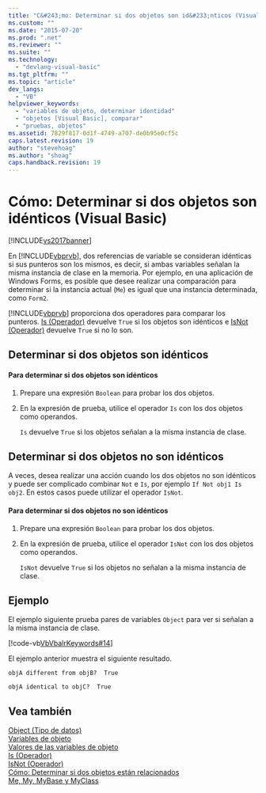 ```yaml
---
title: "C&#243;mo: Determinar si dos objetos son id&#233;nticos (Visual Basic) | Microsoft Docs"
ms.custom: ""
ms.date: "2015-07-20"
ms.prod: ".net"
ms.reviewer: ""
ms.suite: ""
ms.technology: 
  - "devlang-visual-basic"
ms.tgt_pltfrm: ""
ms.topic: "article"
dev_langs: 
  - "VB"
helpviewer_keywords: 
  - "variables de objeto, determinar identidad"
  - "objetos [Visual Basic], comparar"
  - "pruebas, objetos"
ms.assetid: 7829f817-0d1f-4749-a707-de0b95e0cf5c
caps.latest.revision: 19
author: "stevehoag"
ms.author: "shoag"
caps.handback.revision: 19
---
```

# C&#243;mo: Determinar si dos objetos son id&#233;nticos (Visual Basic)
[!INCLUDE[vs2017banner](../../../../visual-basic/developing-apps/includes/vs2017banner.md)]

En [!INCLUDE[vbprvb](../../../../csharp/programming-guide/concepts/linq/includes/vbprvb-md.md)], dos referencias de variable se consideran idénticas si sus punteros son los mismos, es decir, si ambas variables señalan la misma instancia de clase en la memoria.  Por ejemplo, en una aplicación de Windows Forms, es posible que desee realizar una comparación para determinar si la instancia actual \(`Me`\) es igual que una instancia determinada, como `Form2`.  
  
 [!INCLUDE[vbprvb](../../../../csharp/programming-guide/concepts/linq/includes/vbprvb-md.md)] proporciona dos operadores para comparar los punteros.  [Is \(Operador\)](../../../../visual-basic/language-reference/operators/is-operator.md) devuelve `True` si los objetos son idénticos e [IsNot \(Operador\)](../../../../visual-basic/language-reference/operators/isnot-operator.md) devuelve `True` si no lo son.  
  
## Determinar si dos objetos son idénticos  
  
#### Para determinar si dos objetos son idénticos  
  
1.  Prepare una expresión `Boolean` para probar los dos objetos.  
  
2.  En la expresión de prueba, utilice el operador `Is` con los dos objetos como operandos.  
  
     `Is` devuelve `True` si los objetos señalan a la misma instancia de clase.  
  
## Determinar si dos objetos no son idénticos  
 A veces, desea realizar una acción cuando los dos objetos no son idénticos y puede ser complicado combinar `Not` e `Is`, por ejemplo `If Not obj1 Is obj2`.  En estos casos puede utilizar el operador `IsNot`.  
  
#### Para determinar si dos objetos no son idénticos  
  
1.  Prepare una expresión `Boolean` para probar los dos objetos.  
  
2.  En la expresión de prueba, utilice el operador `IsNot` con los dos objetos como operandos.  
  
     `IsNot` devuelve `True` si los objetos no señalan a la misma instancia de clase.  
  
## Ejemplo  
 El ejemplo siguiente prueba pares de variables `Object` para ver si señalan a la misma instancia de clase.  
  
 [!code-vb[VbVbalrKeywords#14](../../../../visual-basic/language-reference/codesnippet/visualbasic/how-to-determine-whether_1_1.vb)]  
  
 El ejemplo anterior muestra el siguiente resultado.  
  
 `objA different from objB?  True`  
  
 `objA identical to objC?  True`  
  
## Vea también  
 [Object \(Tipo de datos\)](../../../../visual-basic/language-reference/data-types/object-data-type.md)   
 [Variables de objeto](../../../../visual-basic/programming-guide/language-features/variables/object-variables.md)   
 [Valores de las variables de objeto](../../../../visual-basic/programming-guide/language-features/variables/object-variable-values.md)   
 [Is \(Operador\)](../../../../visual-basic/language-reference/operators/is-operator.md)   
 [IsNot \(Operador\)](../../../../visual-basic/language-reference/operators/isnot-operator.md)   
 [Cómo: Determinar si dos objetos están relacionados](../../../../visual-basic/programming-guide/language-features/variables/how-to-determine-whether-two-objects-are-related.md)   
 [Me, My, MyBase y MyClass](../../../../visual-basic/programming-guide/program-structure/me-my-mybase-and-myclass.md)